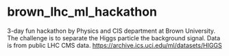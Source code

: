 # brown_lhc_ml_hackathon

3-day fun hackathon by Physics and CIS department at Brown University. The challenge is to separate the Higgs particle the background signal. Data is from public LHC CMS data. https://archive.ics.uci.edu/ml/datasets/HIGGS